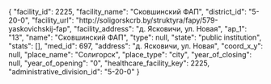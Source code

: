 {
    "facility_id": 2225,
    "facility_name": "Сковшинский ФАП",
    "district_id": "5-20-0",
    "facility_url": "http:\/\/soligorskcrb.by\/struktyra\/fapy\/579-yaskovichskij-fap",
    "facility_address": "д. Ясковичи, ул. Новая",
    "ap_1": "13",
    "name": "Сковшинский ФАП",
    "type": null,
    "state": "public institution",
    "stats": [],
    "med_id": 697,
    "address": "д. Ясковичи, ул. Новая",
    "coord_x_y": null,
    "place_name": "Солигорск",
    "place_type": "city",
    "year_of_closing": null,
    "year_of_opening": "0",
    "healthcare_facility_key": 2225,
    "administrative_division_id": "5-20-0"
}